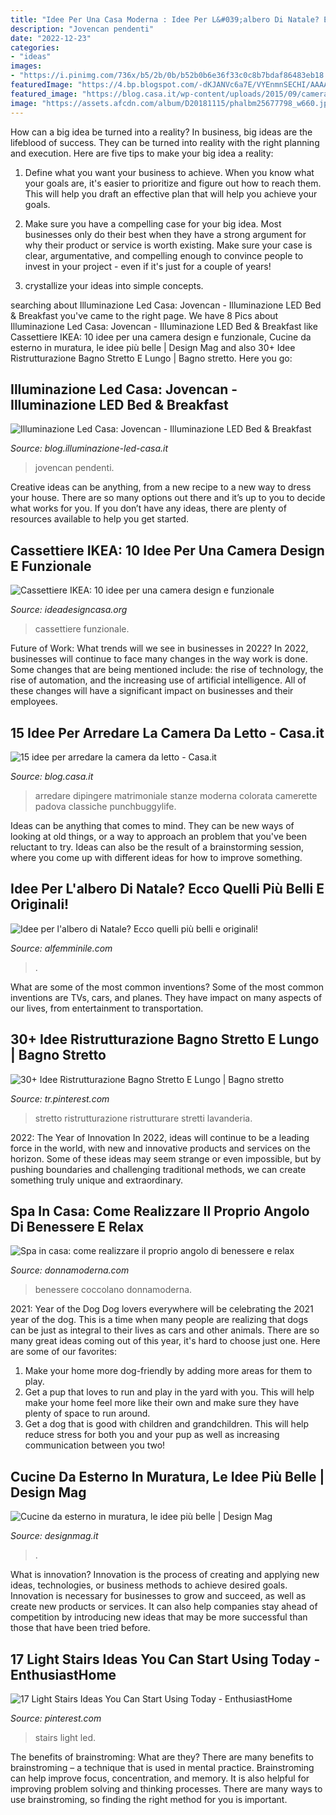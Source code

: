 ```yaml
---
title: "Idee Per Una Casa Moderna : Idee Per L&#039;albero Di Natale? Ecco Quelli Più Belli E Originali!"
description: "Jovencan pendenti"
date: "2022-12-23"
categories:
- "ideas"
images:
- "https://i.pinimg.com/736x/b5/2b/0b/b52b0b6e36f33c0c8b7bdaf86483eb18.jpg"
featuredImage: "https://4.bp.blogspot.com/-dKJANVc6a7E/VYEnmnSECHI/AAAAAAAAMWk/VYd7TDb1KkI/s1600/sala-colazione-pendenti-render.jpg"
featured_image: "https://blog.casa.it/wp-content/uploads/2015/09/camera_da_letto7.jpg"
image: "https://assets.afcdn.com/album/D20181115/phalbm25677798_w660.jpg"
---
```



How can a big idea be turned into a reality?
In business, big ideas are the lifeblood of success. They can be turned into reality with the right planning and execution. Here are five tips to make your big idea a reality:
1. Define what you want your business to achieve. When you know what your goals are, it's easier to prioritize and figure out how to reach them. This will help you draft an effective plan that will help you achieve your goals.

2. Make sure you have a compelling case for your big idea. Most businesses only do their best when they have a strong argument for why their product or service is worth existing. Make sure your case is clear, argumentative, and compelling enough to convince people to invest in your project - even if it's just for a couple of years!

3. crystallize your ideas into simple concepts.

	

		
searching about Illuminazione Led Casa: Jovencan - Illuminazione LED Bed &amp; Breakfast you've came to the right page. We have 8 Pics about Illuminazione Led Casa: Jovencan - Illuminazione LED Bed &amp; Breakfast like Cassettiere IKEA: 10 idee per una camera design e funzionale, Cucine da esterno in muratura, le idee più belle | Design Mag and also 30+ Idee Ristrutturazione Bagno Stretto E Lungo | Bagno stretto. Here you go:
		
    
## Illuminazione Led Casa: Jovencan - Illuminazione LED Bed &amp; Breakfast

<img loading=lazy src="https://4.bp.blogspot.com/-dKJANVc6a7E/VYEnmnSECHI/AAAAAAAAMWk/VYd7TDb1KkI/s1600/sala-colazione-pendenti-render.jpg" onerror="this.onerror=null;this.src='https://tse3.mm.bing.net/th?id=OIP.tyQgS01_F_VdBbqPS_PhLAHaFj&amp;pid=15.1';" alt="Illuminazione Led Casa: Jovencan - Illuminazione LED Bed &amp; Breakfast">

_Source: blog.illuminazione-led-casa.it_

>jovencan pendenti. 

	

Creative ideas can be anything, from a new recipe to a new way to dress your house. There are so many options out there and it’s up to you to decide what works for you. If you don’t have any ideas, there are plenty of resources available to help you get started.

    
## Cassettiere IKEA: 10 Idee Per Una Camera Design E Funzionale

<img loading=lazy src="https://www.ideadesigncasa.org/wp-content/uploads/2021/01/cassettiere-ikea-camera-1.jpg" onerror="this.onerror=null;this.src='https://tse3.mm.bing.net/th?id=OIP.UUSk_tgNuaRsSH4KPaf8aAHaHa&amp;pid=15.1';" alt="Cassettiere IKEA: 10 idee per una camera design e funzionale">

_Source: ideadesigncasa.org_

>cassettiere funzionale. 

	

Future of Work: What trends will we see in businesses in 2022?
In 2022, businesses will continue to face many changes in the way work is done. Some changes that are being mentioned include: the rise of technology, the rise of automation, and the increasing use of artificial intelligence. All of these changes will have a significant impact on businesses and their employees.

    
## 15 Idee Per Arredare La Camera Da Letto - Casa.it

<img loading=lazy src="https://blog.casa.it/wp-content/uploads/2015/09/camera_da_letto7.jpg" onerror="this.onerror=null;this.src='https://tse3.mm.bing.net/th?id=OIP.j8t1FLkU2QHhOvIh0Fcv4AHaFj&amp;pid=15.1';" alt="15 idee per arredare la camera da letto - Casa.it">

_Source: blog.casa.it_

>arredare dipingere matrimoniale stanze moderna colorata camerette padova classiche punchbuggylife. 

	

Ideas can be anything that comes to mind. They can be new ways of looking at old things, or a way to approach an problem that you've been reluctant to try. Ideas can also be the result of a brainstorming session, where you come up with different ideas for how to improve something.

    
## Idee Per L&#039;albero Di Natale? Ecco Quelli Più Belli E Originali!

<img loading=lazy src="https://assets.afcdn.com/album/D20181115/phalbm25677798_w660.jpg" onerror="this.onerror=null;this.src='https://tse2.mm.bing.net/th?id=OIP.tHj82tbyVYFdVWMT1uV3HAHaLH&amp;pid=15.1';" alt="Idee per l&#039;albero di Natale? Ecco quelli più belli e originali!">

_Source: alfemminile.com_

>. 

	

What are some of the most common inventions?
Some of the most common inventions are TVs, cars, and planes. They have impact on many aspects of our lives, from entertainment to transportation.

    
## 30+ Idee Ristrutturazione Bagno Stretto E Lungo | Bagno Stretto

<img loading=lazy src="https://i.pinimg.com/736x/b5/2b/0b/b52b0b6e36f33c0c8b7bdaf86483eb18.jpg" onerror="this.onerror=null;this.src='https://tse2.mm.bing.net/th?id=OIP.arPjl0xAe4xSL69FVXGCqQHaLO&amp;pid=15.1';" alt="30+ Idee Ristrutturazione Bagno Stretto E Lungo | Bagno stretto">

_Source: tr.pinterest.com_

>stretto ristrutturazione ristrutturare stretti lavanderia. 

	

2022: The Year of Innovation
In 2022, ideas will continue to be a leading force in the world, with new and innovative products and services on the horizon. Some of these ideas may seem strange or even impossible, but by pushing boundaries and challenging traditional methods, we can create something truly unique and extraordinary.

    
## Spa In Casa: Come Realizzare Il Proprio Angolo Di Benessere E Relax

<img loading=lazy src="https://www.donnamoderna.com/content/uploads/2020/12/home-spa-1200x630.jpg" onerror="this.onerror=null;this.src='https://tse1.mm.bing.net/th?id=OIP.x2eM8Ipdgv_1WG5IY7GWsAHaD4&amp;pid=15.1';" alt="Spa in casa: come realizzare il proprio angolo di benessere e relax">

_Source: donnamoderna.com_

>benessere coccolano donnamoderna. 

	

2021: Year of the Dog
Dog lovers everywhere will be celebrating the 2021 year of the dog. This is a time when many people are realizing that dogs can be just as integral to their lives as cars and other animals. There are so many great ideas coming out of this year, it's hard to choose just one. Here are some of our favorites: 
1) Make your home more dog-friendly by adding more areas for them to play.
2) Get a pup that loves to run and play in the yard with you. This will help make your home feel more like their own and make sure they have plenty of space to run around. 
3) Get a dog that is good with children and grandchildren. This will help reduce stress for both you and your pup as well as increasing communication between you two!

    
## Cucine Da Esterno In Muratura, Le Idee Più Belle | Design Mag

<img loading=lazy src="https://static.designmag.it/r/845X0/www.designmag.it/img/Cucine-in-muratura-per-esterni.jpg" onerror="this.onerror=null;this.src='https://tse3.mm.bing.net/th?id=OIP.lyYZVK4erf1KigyZRCtEXgHaE5&amp;pid=15.1';" alt="Cucine da esterno in muratura, le idee più belle | Design Mag">

_Source: designmag.it_

>. 

	

What is innovation?
Innovation is the process of creating and applying new ideas, technologies, or business methods to achieve desired goals. Innovation is necessary for businesses to grow and succeed, as well as create new products or services. It can also help companies stay ahead of competition by introducing new ideas that may be more successful than those that have been tried before.

    
## 17 Light Stairs Ideas You Can Start Using Today - EnthusiastHome

<img loading=lazy src="https://i.pinimg.com/736x/ed/8f/ca/ed8fca985b5acd7488c93fc451636c1e--floating-stairs-john-pawson.jpg" onerror="this.onerror=null;this.src='https://tse1.mm.bing.net/th?id=OIP.Xrt3cN_eAnyPz_eEPQ8XlAHaLI&amp;pid=15.1';" alt="17 Light Stairs Ideas You Can Start Using Today - EnthusiastHome">

_Source: pinterest.com_

>stairs light led. 

	

The benefits of brainstroming: What are they?
There are many benefits to brainstroming – a technique that is used in mental practice. Brainstroming can help improve focus, concentration, and memory. It is also helpful for improving problem solving and thinking processes. There are many ways to use brainstroming, so finding the right method for you is important.

